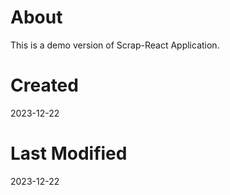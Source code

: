 # About
This is a demo version of Scrap-React Application.
# Created
2023-12-22
# Last Modified
2023-12-22

